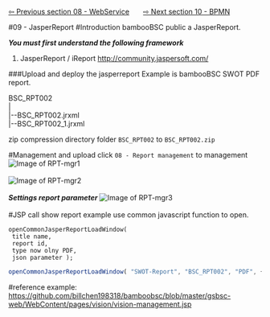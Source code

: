 <a href="https://github.com/billchen198318/bamboobsc/blob/master/core-doc/dev-docs/08-WebService.md"> ⇦ Previous section 08 - WebService</a>
&nbsp;&nbsp;&nbsp;&nbsp;&nbsp;
<a href="https://github.com/billchen198318/bamboobsc/blob/master/core-doc/dev-docs/10-BPMN.md"> ⇨ Next section 10 - BPMN</a>


#09 - JasperReport
#Introduction
bambooBSC public a JasperReport.<br>


***You must first understand the following framework***<br/>
1. JasperReport / iReport http://community.jaspersoft.com/<br/>


###Upload and deploy the jasperreport
Example is bambooBSC SWOT PDF report.

BSC_RPT002<BR/>
 |<BR/>
 |--BSC_RPT002.jrxml<BR/>
 |--BSC_RPT002_1.jrxml<BR/>
 
zip compression directory folder `BSC_RPT002` to `BSC_RPT002.zip`

#Management and upload
click `08 - Report management` to management
![Image of RPT-mgr1](https://raw.githubusercontent.com/billchen198318/bamboobsc/master/core-doc/dev-docs/pics/09-001.jpg)
<br/>
<br/>
![Image of RPT-mgr2](https://raw.githubusercontent.com/billchen198318/bamboobsc/master/core-doc/dev-docs/pics/09-002.jpg)
<br/>
<br/>
***Settings report parameter***
![Image of RPT-mgr3](https://raw.githubusercontent.com/billchen198318/bamboobsc/master/core-doc/dev-docs/pics/09-003.jpg)
<br/>
<br/>
#JSP call show report example 
use common javascript function to open.
```
openCommonJasperReportLoadWindow( 
 title name, 
 report id, 
 type now olny PDF, 
 json parameter );
```

```javascript
openCommonJasperReportLoadWindow( "SWOT-Report", "BSC_RPT002", "PDF", { 'reportId' : data.reportId } );
```

#reference example:
https://github.com/billchen198318/bamboobsc/blob/master/gsbsc-web/WebContent/pages/vision/vision-management.jsp

